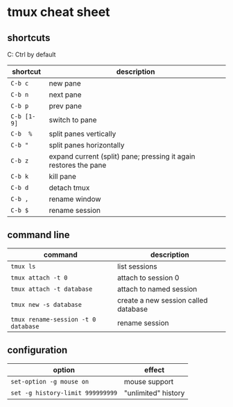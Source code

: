 # tmux cheat sheet

## shortcuts

C: Ctrl by default

shortcut | description
------------ | -------------
`C-b c` | new pane
`C-b n` | next pane
`C-b p` | prev pane
`C-b [1-9]` | switch to pane
`C-b  %` | split panes vertically
`C-b "` | split panes horizontally
`C-b z` | expand current (split) pane; pressing it again restores the pane
`C-b k` | kill pane
`C-b d` | detach tmux
`C-b ,` | rename window
`C-b $` | rename session


## command line

command | description
------------ | -------------
`tmux ls` | list sessions
`tmux attach -t 0` | attach to session 0
`tmux attach -t database` | attach to named session
`tmux new -s database` | create a new session called database
`tmux rename-session -t 0 database` | rename session

## configuration

option | effect
------------ | -------------
`set-option -g mouse on` | mouse support
`set -g history-limit 999999999` |  "unlimited" history
